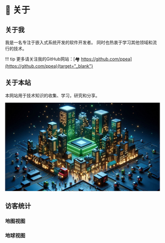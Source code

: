 <!-- ---
comments: true
--- -->

# 🔭 关于

## 关于我
我是一名专注于嵌入式系统开发的软件开发者。
同时也热衷于学习其他领域和流行的技术。

!!! tip
    更多请关注我的GitHub网站：[🏘️ https://github.com/ppea](https://github.com/ppea){target="_blank"}

## 关于本站

本网站用于技术知识的收集、学习，研究和分享。

![Cover](./static/images/Cover.jpg)

## 访客统计

### 地图视图
<script type='text/javascript' id='clustrmaps' src='//cdn.clustrmaps.com/map_v2.js?cl=ffffff&w=a&t=tt&d=L99F920-IdeQIXd5E5nPwHSxjCviy8lFgOqZdFN1SWU&co=5e6e7a&cmo=cdc5dd&cmn=7c15e8&ct=ffffff'></script>

### 地球视图
<script type="text/javascript" id="clstr_globe" src="//clustrmaps.com/globe.js?d=L99F920-IdeQIXd5E5nPwHSxjCviy8lFgOqZdFN1SWU"></script>
